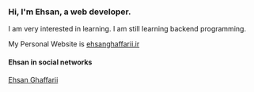 ### Hi, I'm Ehsan, a web developer.

I am very interested in learning. I am still learning backend programming.

My Personal Website is [ehsanghaffarii.ir](https://ehsanghaffarii.ir)

#### Ehsan in social networks

<script type="text/javascript" src="https://platform.linkedin.com/badges/js/profile.js" async defer></script>

<div class="LI-profile-badge"  data-version="v1" data-size="medium" data-locale="en_US" data-type="vertical" data-theme="light" data-vanity="ehsanghaffarii"><a class="LI-simple-link" href='https://ir.linkedin.com/in/ehsanghaffarii?trk=profile-badge'>Ehsan Ghaffarii</a></div>

